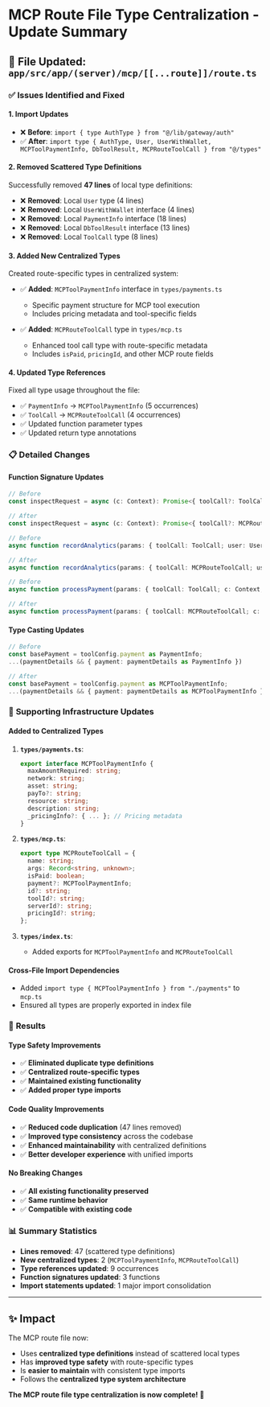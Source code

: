 # MCP Route File Type Centralization - Update Summary

## 🎯 **File Updated**: `app/src/app/(server)/mcp/[[...route]]/route.ts`

### ✅ **Issues Identified and Fixed**

#### **1. Import Updates**
- ❌ **Before**: `import { type AuthType } from "@/lib/gateway/auth"`
- ✅ **After**: `import type { AuthType, User, UserWithWallet, MCPToolPaymentInfo, DbToolResult, MCPRouteToolCall } from "@/types"`

#### **2. Removed Scattered Type Definitions**
Successfully removed **47 lines** of local type definitions:

- ❌ **Removed**: Local `User` type (4 lines)
- ❌ **Removed**: Local `UserWithWallet` interface (4 lines) 
- ❌ **Removed**: Local `PaymentInfo` interface (18 lines)
- ❌ **Removed**: Local `DbToolResult` interface (13 lines)
- ❌ **Removed**: Local `ToolCall` type (8 lines)

#### **3. Added New Centralized Types**
Created route-specific types in centralized system:

- ✅ **Added**: `MCPToolPaymentInfo` interface in `types/payments.ts`
  - Specific payment structure for MCP tool execution
  - Includes pricing metadata and tool-specific fields
  
- ✅ **Added**: `MCPRouteToolCall` type in `types/mcp.ts`
  - Enhanced tool call type with route-specific metadata
  - Includes `isPaid`, `pricingId`, and other MCP route fields

#### **4. Updated Type References**
Fixed all type usage throughout the file:

- ✅ `PaymentInfo` → `MCPToolPaymentInfo` (5 occurrences)
- ✅ `ToolCall` → `MCPRouteToolCall` (4 occurrences)
- ✅ Updated function parameter types
- ✅ Updated return type annotations

### 📋 **Detailed Changes**

#### **Function Signature Updates**
```typescript
// Before
const inspectRequest = async (c: Context): Promise<{ toolCall?: ToolCall, body?: ArrayBuffer }> => {

// After  
const inspectRequest = async (c: Context): Promise<{ toolCall?: MCPRouteToolCall, body?: ArrayBuffer }> => {
```

```typescript
// Before
async function recordAnalytics(params: { toolCall: ToolCall; user: UserWithWallet | null; ... }) {

// After
async function recordAnalytics(params: { toolCall: MCPRouteToolCall; user: UserWithWallet | null; ... }) {
```

```typescript
// Before
async function processPayment(params: { toolCall: ToolCall; c: Context; ... }) {

// After
async function processPayment(params: { toolCall: MCPRouteToolCall; c: Context; ... }) {
```

#### **Type Casting Updates**
```typescript
// Before
const basePayment = toolConfig.payment as PaymentInfo;
...(paymentDetails && { payment: paymentDetails as PaymentInfo })

// After
const basePayment = toolConfig.payment as MCPToolPaymentInfo;
...(paymentDetails && { payment: paymentDetails as MCPToolPaymentInfo })
```

### 🔧 **Supporting Infrastructure Updates**

#### **Added to Centralized Types**
1. **`types/payments.ts`**:
   ```typescript
   export interface MCPToolPaymentInfo {
     maxAmountRequired: string;
     network: string;
     asset: string;
     payTo?: string;
     resource: string;
     description: string;
     _pricingInfo?: { ... }; // Pricing metadata
   }
   ```

2. **`types/mcp.ts`**:
   ```typescript
   export type MCPRouteToolCall = {
     name: string;
     args: Record<string, unknown>;
     isPaid: boolean;
     payment?: MCPToolPaymentInfo;
     id?: string;
     toolId?: string;
     serverId?: string;
     pricingId?: string;
   };
   ```

3. **`types/index.ts`**:
   - Added exports for `MCPToolPaymentInfo` and `MCPRouteToolCall`

#### **Cross-File Import Dependencies**
- Added `import type { MCPToolPaymentInfo } from "./payments"` to `mcp.ts`
- Ensured all types are properly exported in index file

### 🎯 **Results**

#### **Type Safety Improvements**
- ✅ **Eliminated duplicate type definitions**
- ✅ **Centralized route-specific types** 
- ✅ **Maintained existing functionality**
- ✅ **Added proper type imports**

#### **Code Quality Improvements**  
- ✅ **Reduced code duplication** (47 lines removed)
- ✅ **Improved type consistency** across the codebase
- ✅ **Enhanced maintainability** with centralized definitions
- ✅ **Better developer experience** with unified imports

#### **No Breaking Changes**
- ✅ **All existing functionality preserved**
- ✅ **Same runtime behavior**
- ✅ **Compatible with existing code**

### 📊 **Summary Statistics**

- **Lines removed**: 47 (scattered type definitions)
- **New centralized types**: 2 (`MCPToolPaymentInfo`, `MCPRouteToolCall`)
- **Type references updated**: 9 occurrences  
- **Function signatures updated**: 3 functions
- **Import statements updated**: 1 major import consolidation

---

## ✨ **Impact**

The MCP route file now:
- Uses **centralized type definitions** instead of scattered local types
- Has **improved type safety** with route-specific types
- Is **easier to maintain** with consistent type imports
- Follows the **centralized type system architecture**

**The MCP route file type centralization is now complete! 🚀**